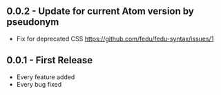 ## 0.0.2 - Update for current Atom version by pseudonym
* Fix for deprecated CSS https://github.com/fedu/fedu-syntax/issues/1

## 0.0.1 - First Release
* Every feature added
* Every bug fixed
